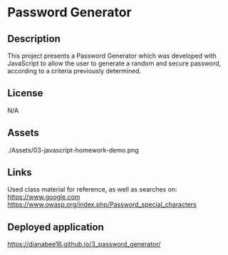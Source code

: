 # Password Generator

## Description

This project presents a Password Generator which was developed with JavaScript to allow the user to generate a random and secure password, according to a criteria previously determined. 

## License

N/A

## Assets

./Assets/03-javascript-homework-demo.png

## Links

Used class material for reference, as well as searches on: 
https://www.google.com
https://www.owasp.org/index.php/Password_special_characters

## Deployed application

https://dianabee16.github.io/3_password_generator/

